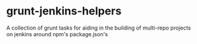 grunt-jenkins-helpers
=====================

A collection of grunt tasks for aiding in the building of multi-repo projects on jenkins around npm's package.json's
